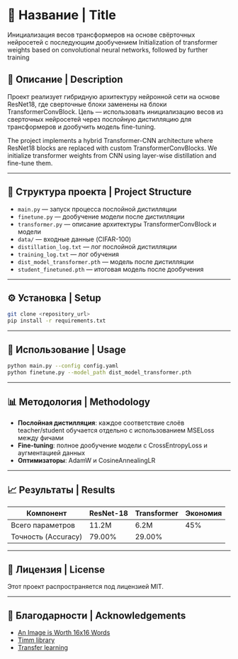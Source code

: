 # 📑 Название | Title

Инициализация весов трансформеров на основе свёрточных нейросетей с последующим дообучением
Initialization of transformer weights based on convolutional neural networks, followed by further training

## 🧠 Описание | Description

Проект реализует гибридную архитектуру нейронной сети на основе ResNet18, где сверточные блоки заменены на блоки TransformerConvBlock. Цель — использовать инициализацию весов из сверточных нейросетей через послойную дистилляцию для трансформеров и дообучить модель  fine-tuning.

The project implements a hybrid Transformer-CNN architecture where ResNet18 blocks are replaced with custom TransformerConvBlocks. We initialize transformer weights from CNN using layer-wise distillation and fine-tune them.

---

## 📁 Структура проекта | Project Structure

- `main.py` — запуск процесса послойной дистилляции
- `finetune.py` — дообучение модели после дистилляции
- `transformer.py` — описание архитектуры TransformerConvBlock и модели
- `data/` — входные данные (CIFAR-100)
- `distillation_log.txt` — лог послойной дистилляции
- `training_log.txt` — лог обучения
- `dist_model_transformer.pth` — модель после дистилляции
- `student_finetuned.pth` — итоговая модель после дообучения

---

## ⚙️ Установка | Setup

```bash
git clone <repository_url>
pip install -r requirements.txt
```

---

## 🚀 Использование | Usage

```bash
python main.py --config config.yaml
python finetune.py --model_path dist_model_transformer.pth
```

---

## 📊 Методология | Methodology

- **Послойная дистилляция**: каждое соответствие слоёв teacher/student обучается отдельно с использованием MSELoss между фичами
- **Fine-tuning**: полное дообучение модели с CrossEntropyLoss и аугментацией данных
- **Оптимизаторы**: AdamW и CosineAnnealingLR

---

## 📈 Результаты | Results

| Компонент              | ResNet-18 | Transformer | Экономия |
| ------------------------------- | --------- | ----------- | ---------------- |
| Всего параметров | 11.2M     | 6.2M        | 45%              |
| Точность (Accuracy)     | 79.00%    | 29.00%      |                  |

---

## 🧾 Лицензия | License

Этот проект распространяется под лицензией MIT.

---

## 🙏 Благодарности | Acknowledgements

- [An Image is Worth 16x16 Words](https://arxiv.org/pdf/2010.11929)
- [Timm library](https://github.com/rwightman/pytorch-image-models)
- [Transfer learning](https://habr.com/ru/companies/skillfactory/articles/835020/)
